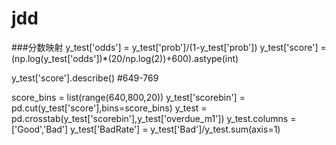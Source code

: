 # jdd
###分数映射
y_test['odds'] = y_test['prob']/(1-y_test['prob'])
y_test['score'] = (np.log(y_test['odds'])*(20/np.log(2))+600).astype(int)

y_test['score'].describe() #649-769

score_bins = list(range(640,800,20))
y_test['scorebin'] = pd.cut(y_test['score'],bins=score_bins)
y_test = pd.crosstab(y_test['scorebin'],y_test['overdue_m1'])
y_test.columns = ['Good','Bad']
y_test['BadRate'] = y_test['Bad']/y_test.sum(axis=1)

